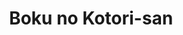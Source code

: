 --- 
title: "Boku no Kotori-san"
publishdate: "2019-7-24T16:48:46+02:00"
src: "https://365manga.net/manga/boku-no-kotori-san"
image: "https://data.365manga.net/images/thumbnails/6863-boku-no-kotori-san.jpg"
description: "From Cave Scanlations: Nagomi Mameshiba (18), for the first time in his life, he invites a girl to his house with 'oden' as bait. Just what is he planning? Can he convey his feeling with an oden dinner?"
---